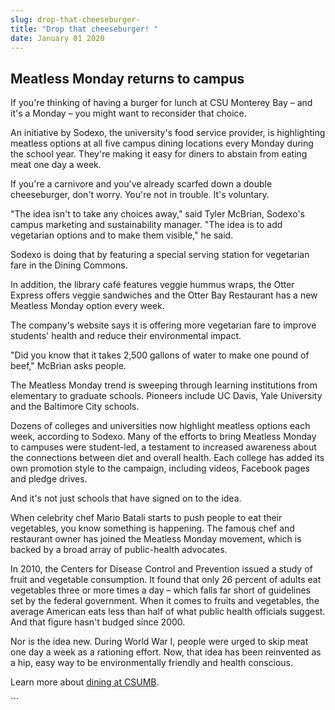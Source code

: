 ```yaml
---
slug: drop-that-cheeseburger-
title: "Drop that cheeseburger! "
date: January 01 2020
---
```


 
<h2>Meatless Monday returns to campus</h2>
<p>
  If you're thinking of having a burger for lunch at CSU Monterey Bay – and it's
  a Monday – you might want to reconsider that choice.
</p>
<p>
  An initiative by Sodexo, the university's food service provider, is
  highlighting meatless options at all five campus dining locations every Monday
  during the school year. They're making it easy for diners to abstain from
  eating meat one day a week.
</p>
<p>
  If you're a carnivore and you've already scarfed down a double cheeseburger,
  don't worry. You're not in trouble. It's voluntary.
</p>
<p>
  "The idea isn't to take any choices away," said Tyler McBrian, Sodexo's campus
  marketing and sustainability manager. "The idea is to add vegetarian options
  and to make them visible," he said.
</p>
<p>
  Sodexo is doing that by featuring a special serving station for vegetarian
  fare in the Dining Commons.
</p>
<p>
  In addition, the library café features veggie hummus wraps, the Otter Express
  offers veggie sandwiches and the Otter Bay Restaurant has a new Meatless
  Monday option every week.
</p>
<p>
  The company's website says it is offering more vegetarian fare to improve
  students' health and reduce their environmental impact.
</p>
<p>
  "Did you know that it takes 2,500 gallons of water to make one pound of beef,"
  McBrian asks people.
</p>
<p>
  The Meatless Monday trend is sweeping through learning institutions from
  elementary to graduate schools. Pioneers include UC Davis, Yale University and
  the Baltimore City schools.
</p>
<p>
  Dozens of colleges and universities now highlight meatless options each week,
  according to Sodexo. Many of the efforts to bring Meatless Monday to campuses
  were student&#45;led, a testament to increased awareness about the connections
  between diet and overall health. Each college has added its own promotion
  style to the campaign, including videos, Facebook pages and pledge drives.
</p>
<p>And it's not just schools that have signed on to the idea.</p>
<p>
  When celebrity chef Mario Batali starts to push people to eat their
  vegetables, you know something is happening. The famous chef and restaurant
  owner has joined the Meatless Monday movement, which is backed by a broad
  array of public&#45;health advocates.
</p>
<p>
  In 2010, the Centers for Disease Control and Prevention issued a study of
  fruit and vegetable consumption. It found that only 26 percent of adults eat
  vegetables three or more times a day – which falls far short of guidelines set
  by the federal government. When it comes to fruits and vegetables, the average
  American eats less than half of what public health officials suggest. And that
  figure hasn't budged since 2000.
</p>
<p>
  Nor is the idea new. During World War I, people were urged to skip meat one
  day a week as a rationing effort. Now, that idea has been reinvented as a hip,
  easy way to be environmentally friendly and health conscious.
</p>
<p>
  Learn more about <a href="https://csumb.edu/node/9172">dining at CSUMB</a>.
</p>
```
